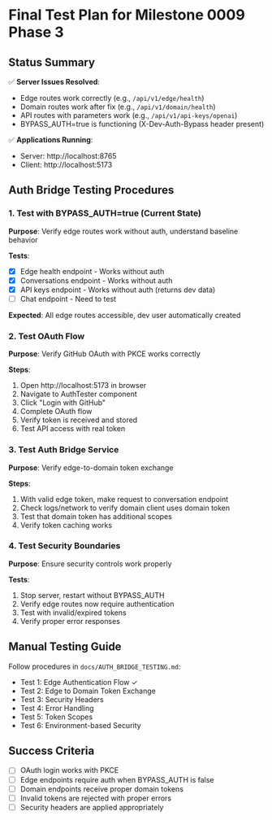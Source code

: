 # Final Test Plan for Milestone 0009 Phase 3

## Status Summary
✅ **Server Issues Resolved**:
- Edge routes work correctly (e.g., `/api/v1/edge/health`)
- Domain routes work after fix (e.g., `/api/v1/domain/health`)
- API routes with parameters work (e.g., `/api/v1/api-keys/openai`)
- BYPASS_AUTH=true is functioning (X-Dev-Auth-Bypass header present)

✅ **Applications Running**:
- Server: http://localhost:8765
- Client: http://localhost:5173

## Auth Bridge Testing Procedures

### 1. Test with BYPASS_AUTH=true (Current State)
**Purpose**: Verify edge routes work without auth, understand baseline behavior

**Tests**:
- [x] Edge health endpoint - Works without auth
- [x] Conversations endpoint - Works without auth  
- [x] API keys endpoint - Works without auth (returns dev data)
- [ ] Chat endpoint - Need to test

**Expected**: All edge routes accessible, dev user automatically created

### 2. Test OAuth Flow
**Purpose**: Verify GitHub OAuth with PKCE works correctly

**Steps**:
1. Open http://localhost:5173 in browser
2. Navigate to AuthTester component
3. Click "Login with GitHub"
4. Complete OAuth flow
5. Verify token is received and stored
6. Test API access with real token

### 3. Test Auth Bridge Service
**Purpose**: Verify edge-to-domain token exchange

**Steps**:
1. With valid edge token, make request to conversation endpoint
2. Check logs/network to verify domain client uses domain token
3. Test that domain token has additional scopes
4. Verify token caching works

### 4. Test Security Boundaries
**Purpose**: Ensure security controls work properly

**Tests**:
1. Stop server, restart without BYPASS_AUTH
2. Verify edge routes now require authentication
3. Test with invalid/expired tokens
4. Verify proper error responses

## Manual Testing Guide
Follow procedures in `docs/AUTH_BRIDGE_TESTING.md`:
- Test 1: Edge Authentication Flow ✓
- Test 2: Edge to Domain Token Exchange  
- Test 3: Security Headers
- Test 4: Error Handling
- Test 5: Token Scopes
- Test 6: Environment-based Security

## Success Criteria
- [ ] OAuth login works with PKCE
- [ ] Edge endpoints require auth when BYPASS_AUTH is false
- [ ] Domain endpoints receive proper domain tokens
- [ ] Invalid tokens are rejected with proper errors
- [ ] Security headers are applied appropriately